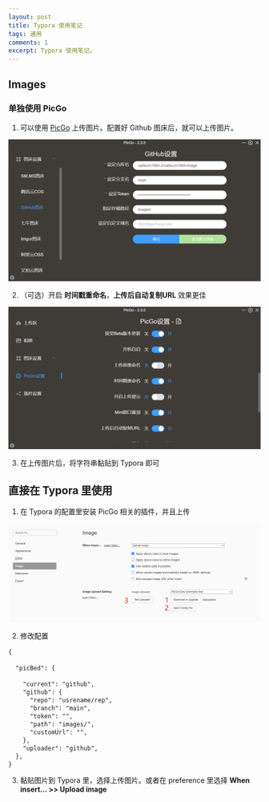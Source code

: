 ```yaml
---
layout: post
title: Typora 使用笔记
tags: 通用
comments: 1
excerpt: Typora 使用笔记。
---
```




## Images

### 单独使用 PicGo 

1. 可以使用 [PicGo](https://github.com/Molunerfinn/PicGo) 上传图片。配置好 Github 图床后，就可以上传图片。

![image-20220213220230998](https://raw.githubusercontent.com/caliburn1994-2/caliburn1994-image/main/images/image-20220213220230998.png)

2. （可选）开启 **时间戳重命名**，**上传后自动复制URL** 效果更佳

![image-20220213220351198](https://raw.githubusercontent.com/caliburn1994-2/caliburn1994-image/main/images/image-20220213220351198.png)

3. 在上传图片后，将字符串黏贴到 Typora 即可





## 直接在 Typora 里使用

1. 在 Typora 的配置里安装 PicGo 相关的插件，并且上传

![image-20220213220553506](https://raw.githubusercontent.com/caliburn1994-2/caliburn1994-image/main/images/image-20220213220553506.png)

2. 修改配置

```
{
    
  "picBed": {
    
    "current": "github",
    "github": {
      "repo": "usrename/rep",
      "branch": "main",
      "token": "",
      "path": "images/",
	  "customUrl": "",
    },
    "uploader": "github",
  },
}
```

3. 黏贴图片到 Typora 里，选择上传图片。或者在 preference 里选择 **When insert... >> Upload image**